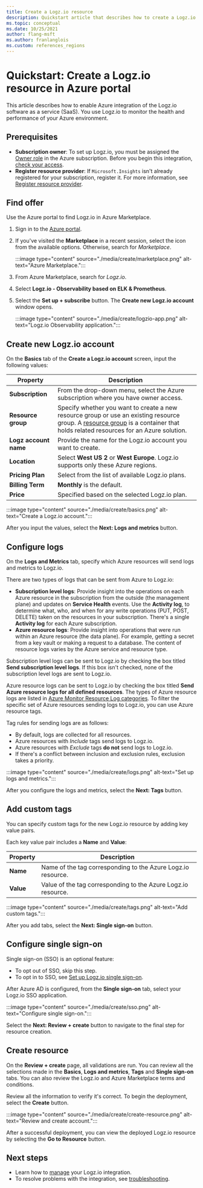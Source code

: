 ```yaml
---
title: Create a Logz.io resource
description: Quickstart article that describes how to create a Logz.io resource in Azure.
ms.topic: conceptual
ms.date: 10/25/2021
author: flang-msft
ms.author: franlanglois
ms.custom: references_regions
---
```


# Quickstart: Create a Logz.io resource in Azure portal

This article describes how to enable Azure integration of the Logz.io software as a service (SaaS). You use Logz.io to monitor the health and performance of your Azure environment.

## Prerequisites

- **Subscription owner**: To set up Logz.io, you must be assigned the [Owner role](../../role-based-access-control/rbac-and-directory-admin-roles.md#azure-roles) in the Azure subscription. Before you begin this integration, [check your access](../../role-based-access-control/check-access.md).
- **Register resource provider**: If `Microsoft.Insights` isn't already registered for your subscription, register it. For more information, see [Register resource provider](../../azure-resource-manager/management/resource-providers-and-types.md#register-resource-provider).

## Find offer

Use the Azure portal to find Logz.io in Azure Marketplace.

1. Sign in to the [Azure portal](https://portal.azure.com).
1. If you've visited the **Marketplace** in a recent session, select the icon from the available options. Otherwise, search for _Marketplace_.

    :::image type="content" source="./media/create/marketplace.png" alt-text="Azure Marketplace.":::

1. From Azure Marketplace, search for _Logz.io_.
1. Select **Logz.io - Observability based on ELK & Prometheus**.
1. Select the **Set up + subscribe** button. The **Create new Logz.io account** window opens.

    :::image type="content" source="./media/create/logzio-app.png" alt-text="Logz.io Observability application.":::

## Create new Logz.io account

On the **Basics** tab of the **Create a Logz.io account** screen, input the following values:

| Property | Description |
| ---- | ---- |
| **Subscription** | From the drop-down menu, select the Azure subscription where you have owner access. |
| **Resource group** | Specify whether you want to create a new resource group or use an existing resource group. A [resource group](../../azure-resource-manager/management/overview.md#resource-groups) is a container that holds related resources for an Azure solution. |
| **Logz account name** | Provide the name for the Logz.io account you want to create. |
| **Location** | Select **West US 2** or **West Europe**. Logz.io supports only these Azure regions. |
| **Pricing Plan** | Select from the list of available Logz.io plans. |
| **Billing Term** | **Monthly** is the default. |
| **Price** | Specified based on the selected Logz.io plan. |

:::image type="content" source="./media/create/basics.png" alt-text="Create a Logz.io account.":::

After you input the values, select the **Next: Logs and metrics** button.

## Configure logs

On the **Logs and Metrics** tab, specify which Azure resources will send logs and metrics to Logz.io.

There are two types of logs that can be sent from Azure to Logz.io:

- **Subscription level logs**: Provide insight into the operations on each Azure resource in the subscription from the outside (the management plane) and updates on **Service Health** events. Use the **Activity log**, to determine what, who, and when for any write operations (PUT, POST, DELETE) taken on the resources in your subscription. There's a single **Activity log** for each Azure subscription.
- **Azure resource logs**: Provide insight into operations that were run within an Azure resource (the data plane). For example, getting a secret from a key vault or making a request to a database. The content of resource logs varies by the Azure service and resource type.

Subscription level logs can be sent to Logz.io by checking the box titled **Send subscription level logs**. If this box isn't checked, none of the subscription level logs are sent to Logz.io.

Azure resource logs can be sent to Logz.io by checking the box titled **Send Azure resource logs for all defined resources**. The types of Azure resource logs are listed in [Azure Monitor Resource Log categories](../../azure-monitor/essentials/resource-logs-categories.md). To filter the specific set of Azure resources sending logs to Logz.io, you can use Azure resource tags.

Tag rules for sending logs are as follows:

- By default, logs are collected for all resources.
- Azure resources with _Include_ tags send logs to Logz.io.
- Azure resources with _Exclude_ tags **do not** send logs to Logz.io.
- If there's a conflict between inclusion and exclusion rules, exclusion takes a priority.

:::image type="content" source="./media/create/logs.png" alt-text="Set up logs and metrics.":::

After you configure the logs and metrics, select the **Next: Tags** button.

## Add custom tags

You can specify custom tags for the new Logz.io resource by adding key value pairs.

Each key value pair includes a **Name** and **Value**:

| Property | Description |
| ---- | ---- |
| **Name** | Name of the tag corresponding to the Azure Logz.io resource. |
| **Value** | Value of the tag corresponding to the Azure Logz.io resource. |

:::image type="content" source="./media/create/tags.png" alt-text="Add custom tags.":::

After you add tabs, select the **Next: Single sign-on** button.

## Configure single sign-on

Single sign-on (SSO) is an optional feature:

- To opt out of SSO, skip this step.
- To opt in to SSO, see [Set up Logz.io single sign-on](setup-sso.md).

After Azure AD is configured, from the **Single sign-on** tab, select your Logz.io SSO application.

:::image type="content" source="./media/create/sso.png" alt-text="Configure single sign-on.":::

Select the **Next: Review + create** button to navigate to the final step for resource creation.

## Create resource

On the **Review + create** page, all validations are run. You can review all the selections made in the **Basics**, **Logs and metrics**, **Tags** and **Single sign-on** tabs. You can also review the Logz.io and Azure Marketplace terms and conditions.

Review all the information to verify it's correct. To begin the deployment, select the **Create** button.

:::image type="content" source="./media/create/create-resource.png" alt-text="Review and create account.":::

After a successful deployment, you can view the deployed Logz.io resource by selecting the **Go to Resource** button.

## Next steps

- Learn how to [manage](manage.md) your Logz.io integration.
- To resolve problems with the integration, see [troubleshooting](troubleshoot.md).
